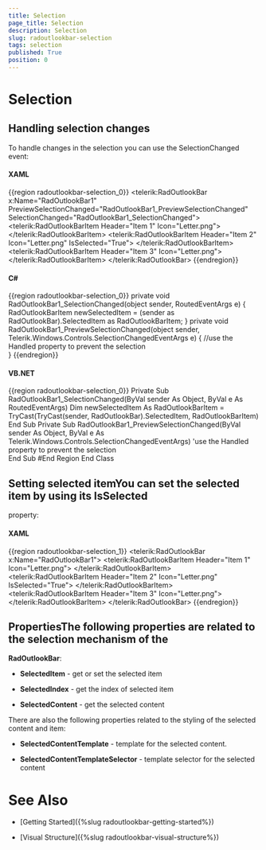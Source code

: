 ```yaml
---
title: Selection
page_title: Selection
description: Selection
slug: radoutlookbar-selection
tags: selection
published: True
position: 0
---
```


# Selection



## Handling selection changes

To handle changes in the selection you can use the SelectionChanged
event: 

#### __XAML__

{{region radoutlookbar-selection_0}}
	        <telerik:RadOutlookBar x:Name="RadOutlookBar1" 
	                               PreviewSelectionChanged="RadOutlookBar1_PreviewSelectionChanged"
	                               SelectionChanged="RadOutlookBar1_SelectionChanged">
	            <telerik:RadOutlookBarItem Header="Item 1" Icon="Letter.png">
	                <TextBlock Text="Item 1 Content" />
	            </telerik:RadOutlookBarItem>
	            <telerik:RadOutlookBarItem Header="Item 2" 
	                                       Icon="Letter.png"
	                                       IsSelected="True">
	                <TextBlock Text="Item 2 Content" />
	            </telerik:RadOutlookBarItem>
	            <telerik:RadOutlookBarItem Header="Item 3" Icon="Letter.png">
	                <TextBlock Text="Item 3 Content" />
	            </telerik:RadOutlookBarItem>
	        </telerik:RadOutlookBar>
	{{endregion}}



#### __C#__

{{region radoutlookbar-selection_0}}
			private void RadOutlookBar1_SelectionChanged(object sender, RoutedEventArgs e)
			{
				RadOutlookBarItem newSelectedItem = (sender as
				RadOutlookBar).SelectedItem as RadOutlookBarItem;
			}
			private void RadOutlookBar1_PreviewSelectionChanged(object sender, Telerik.Windows.Controls.SelectionChangedEventArgs e)
			{
				//use the Handled property to prevent the selection           
			}
	{{endregion}}



#### __VB.NET__

{{region radoutlookbar-selection_0}}
		Private Sub RadOutlookBar1_SelectionChanged(ByVal sender As Object, ByVal e As RoutedEventArgs)
			Dim newSelectedItem As RadOutlookBarItem = TryCast(TryCast(sender, RadOutlookBar).SelectedItem, RadOutlookBarItem)
		End Sub
		Private Sub RadOutlookBar1_PreviewSelectionChanged(ByVal sender As Object, ByVal e As Telerik.Windows.Controls.SelectionChangedEventArgs)
			'use the Handled property to prevent the selection           
		End Sub
	#End Region
	End Class



## Setting selected itemYou can set the selected item by using its __IsSelected__
property:
        

#### __XAML__

{{region radoutlookbar-selection_1}}
	        <telerik:RadOutlookBar x:Name="RadOutlookBar1">
	            <telerik:RadOutlookBarItem Header="Item 1" Icon="Letter.png">
	                <TextBlock Text="Item 1 Content" />
	            </telerik:RadOutlookBarItem>
	            <telerik:RadOutlookBarItem Header="Item 2" 
	                                       Icon="Letter.png"
	                                       IsSelected="True">
	                <TextBlock Text="Item 2 Content" />
	            </telerik:RadOutlookBarItem>
	            <telerik:RadOutlookBarItem Header="Item 3" Icon="Letter.png">
	                <TextBlock Text="Item 3 Content" />
	            </telerik:RadOutlookBarItem>
	        </telerik:RadOutlookBar>
	{{endregion}}



## PropertiesThe following properties are related to the selection mechanism of the
__RadOutlookBar__:
        

* __SelectedItem__ - get or set the selected item

* __SelectedIndex__ - get the index of selected item

* __SelectedContent__ - get the selected content

There are also the following properties related to the styling of the
selected content and item:

* __SelectedContentTemplate__ - template for the selected
    content.

* __SelectedContentTemplateSelector__ - template selector
    for the selected content

# See Also

 * [Getting Started]({%slug radoutlookbar-getting-started%})

 * [Visual Structure]({%slug radoutlookbar-visual-structure%})
